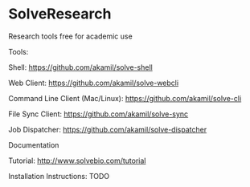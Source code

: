 SolveResearch
=============

Research tools free for academic use

Tools:

Shell: https://github.com/akamil/solve-shell

Web Client: https://github.com/akamil/solve-webcli

Command Line Client (Mac/Linux): https://github.com/akamil/solve-cli

File Sync Client: https://github.com/akamil/solve-sync

Job Dispatcher: https://github.com/akamil/solve-dispatcher


Documentation

Tutorial: http://www.solvebio.com/tutorial

Installation Instructions: TODO



